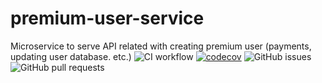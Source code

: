 # premium-user-service
Microservice to serve API related with creating premium user (payments, updating user database. etc.)
![CI workflow](https://github.com/final-project-blazing-fox/{service_name}/actions/workflows/node.js.yml/badge.svg)
[![codecov](https://codecov.io/gh/final-project-blazing-fox/premium-user-service/branch/staging/graph/badge.svg?token=P1D4K4CETS)](https://codecov.io/gh/final-project-blazing-fox/premium-user-service)
![GitHub issues](https://img.shields.io/github/issues-raw/final-project-blazing-fox/user-profile-service)
![GitHub pull requests](https://img.shields.io/github/issues-pr/final-project-blazing-fox/user-profile-service)
